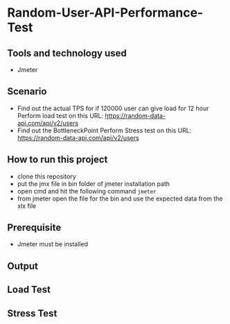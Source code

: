 # Random-User-API-Performance-Test

## Tools and technology used
 - Jmeter

## Scenario
 - Find out the actual TPS for if 120000 user can give load for 12 hour Perform load test on this URL: https://random-data-api.com/api/v2/users
 - Find out the BottleneckPoint Perform Stress test on this URL: https://random-data-api.com/api/v2/users
 
 
## How to run this project
 - clone this repository
 - put the jmx file in bin folder of  jmeter installation path
 - open cmd and hit the following command
 ```jmeter```
 - from jmeter open the file for the bin and use the expected data from the xlx file
 
 
 ## Prerequisite
 - Jmeter must be installed
 
 ## Output
 
 ## Load Test

 ## Stress Test

